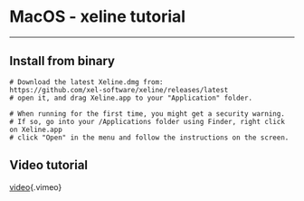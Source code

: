 <!-- TITLE: Mac Os Xeline -->
<!-- SUBTITLE: A quick summary of Mac Os Xeline -->

# MacOS - xeline tutorial
-----
Install from binary
-----

```text
# Download the latest Xeline.dmg from:
https://github.com/xel-software/xeline/releases/latest
# open it, and drag Xeline.app to your "Application" folder.
​
# When running for the first time, you might get a security warning.
# If so, go into your /Applications folder using Finder, right click on Xeline.app
# click "Open" in the menu and follow the instructions on the screen.
```


Video tutorial
-----
[video](https://vimeo.com/265864671){.vimeo}



